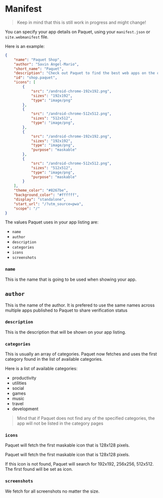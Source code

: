 # Manifest

> Keep in mind that this is still work in progress and might change!

You can specify your app details on Paquet, using your `manifest.json` or `site.webmanifest` file.

Here is an example:

```json
{
    "name": "Paquet Shop",
    "author": "Savin Angel-Mario",
    "short_name": "Paquet",
    "description": "Check out Paquet to find the best web apps on the open web.",
    "id": "shop.paquet",
    "icons": [
        {
            "src": "/android-chrome-192x192.png",
            "sizes": "192x192",
            "type": "image/png"
        },
        {
            "src": "/android-chrome-512x512.png",
            "sizes": "512x512",
            "type": "image/png",
        },
        {
            "src": "/android-chrome-192x192.png",
            "sizes": "192x192",
            "type": "image/png",
            "purpose": "maskable"
        },
        {
            "src": "/android-chrome-512x512.png",
            "sizes": "512x512",
            "type": "image/png",
            "purpose": "maskable"
        }
    ],
    "theme_color": "#8267be",
    "background_color": "#ffffff",
    "display": "standalone",
    "start_url": "/?utm_source=pwa",
    "scope": "/"
}
```

The values Paquet uses in your app listing are:
* `name`
* `author`
* `description`
* `categories`
* `icons`
* `screenshots`

### `name`

This is the name that is going to be used when showing your app.

## `author`

This is the name of the author. It is prefered to use the same
names across multiple apps published to Paquet to share 
verification status

### `description`

This is the description that will be shown on your app listing.

### `categories`

This is usually an array of categories.
Paquet now fetches and uses the first category found in the list of available categories.

Here is a list of available categories:

* productivity
* utilities
* social
* games
* music
* travel
* development

> Mind that if Paquet does not find any of the specified categories, the app will not be listed
> in the category pages

### `icons`

Paquet will fetch the first maskable icon that is 128x128 pixels.

Paquet will fetch the first maskable icon that is 128x128 pixels.

If this icon is not found, Paquet will search for 192x192, 256x256, 512x512.
The first found will be set as icon.

### `screenshots`

We fetch for all screenshots no matter the size.
